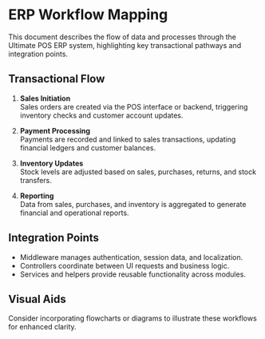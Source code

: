 # ERP Workflow Mapping

This document describes the flow of data and processes through the Ultimate POS ERP system, highlighting key transactional pathways and integration points.

## Transactional Flow

1. **Sales Initiation**  
   Sales orders are created via the POS interface or backend, triggering inventory checks and customer account updates.

2. **Payment Processing**  
   Payments are recorded and linked to sales transactions, updating financial ledgers and customer balances.

3. **Inventory Updates**  
   Stock levels are adjusted based on sales, purchases, returns, and stock transfers.

4. **Reporting**  
   Data from sales, purchases, and inventory is aggregated to generate financial and operational reports.

## Integration Points

- Middleware manages authentication, session data, and localization.
- Controllers coordinate between UI requests and business logic.
- Services and helpers provide reusable functionality across modules.

## Visual Aids

Consider incorporating flowcharts or diagrams to illustrate these workflows for enhanced clarity.

